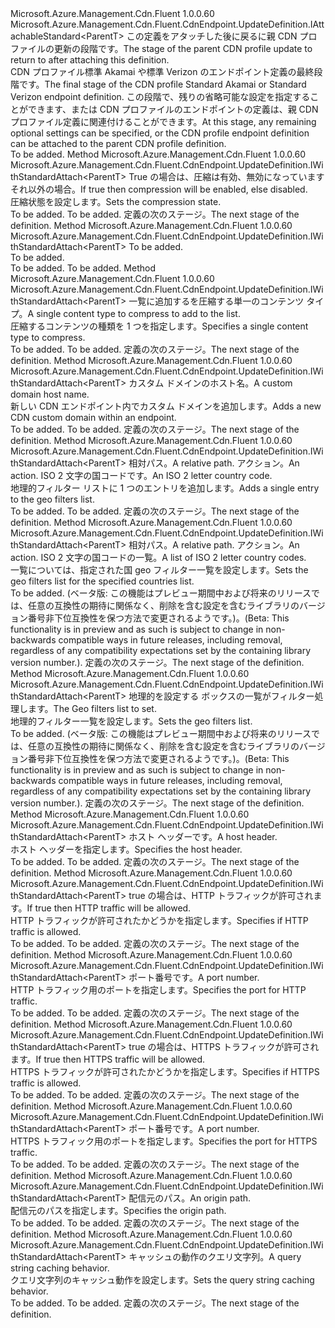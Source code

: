 <Type Name="IWithStandardAttach&lt;ParentT&gt;" FullName="Microsoft.Azure.Management.Cdn.Fluent.CdnEndpoint.UpdateDefinition.IWithStandardAttach&lt;ParentT&gt;">
  <TypeSignature Language="C#" Value="public interface IWithStandardAttach&lt;ParentT&gt; : Microsoft.Azure.Management.Cdn.Fluent.CdnEndpoint.UpdateDefinition.IAttachableStandard&lt;ParentT&gt;" />
  <TypeSignature Language="ILAsm" Value=".class public interface auto ansi abstract IWithStandardAttach`1&lt;ParentT&gt; implements class Microsoft.Azure.Management.Cdn.Fluent.CdnEndpoint.UpdateDefinition.IAttachableStandard`1&lt;!ParentT&gt;" />
  <TypeSignature Language="DocId" Value="T:Microsoft.Azure.Management.Cdn.Fluent.CdnEndpoint.UpdateDefinition.IWithStandardAttach`1" />
  <TypeSignature Language="VB.NET" Value="Public Interface IWithStandardAttach(Of ParentT)&#xA;Implements IAttachableStandard(Of ParentT)" />
  <TypeSignature Language="F#" Value="type IWithStandardAttach&lt;'ParentT&gt; = interface&#xA;    interface IAttachableStandard&lt;'ParentT&gt;" />
  <AssemblyInfo>
    <AssemblyName>Microsoft.Azure.Management.Cdn.Fluent</AssemblyName>
    <AssemblyVersion>1.0.0.60</AssemblyVersion>
  </AssemblyInfo>
  <TypeParameters>
    <TypeParameter Name="ParentT" />
  </TypeParameters>
  <Interfaces>
    <Interface>
      <InterfaceName>Microsoft.Azure.Management.Cdn.Fluent.CdnEndpoint.UpdateDefinition.IAttachableStandard&lt;ParentT&gt;</InterfaceName>
    </Interface>
  </Interfaces>
  <Docs>
    <typeparam name="ParentT"><span data-ttu-id="214ac-101">この定義をアタッチした後に戻るに親 CDN プロファイルの更新の段階です。</span><span class="sxs-lookup"><span data-stu-id="214ac-101">The stage of the parent CDN profile update to return to after attaching this definition.</span></span></typeparam>
    <summary>
            <span data-ttu-id="214ac-102">CDN プロファイル標準 Akamai や標準 Verizon のエンドポイント定義の最終段階です。</span><span class="sxs-lookup"><span data-stu-id="214ac-102">The final stage of the CDN profile Standard Akamai or Standard Verizon endpoint definition.</span></span>
            <span data-ttu-id="214ac-103">この段階で、残りの省略可能な設定を指定することができます、または CDN プロファイルのエンドポイントの定義は、親 CDN プロファイル定義に関連付けることができます。</span><span class="sxs-lookup"><span data-stu-id="214ac-103">At this stage, any remaining optional settings can be specified, or the CDN profile endpoint definition can be attached to the parent CDN profile definition.</span></span>
            </summary>
    <remarks>To be added.</remarks>
  </Docs>
  <Members>
    <Member MemberName="WithCompressionEnabled">
      <MemberSignature Language="C#" Value="public Microsoft.Azure.Management.Cdn.Fluent.CdnEndpoint.UpdateDefinition.IWithStandardAttach&lt;ParentT&gt; WithCompressionEnabled (bool compressionEnabled);" />
      <MemberSignature Language="ILAsm" Value=".method public hidebysig newslot virtual instance class Microsoft.Azure.Management.Cdn.Fluent.CdnEndpoint.UpdateDefinition.IWithStandardAttach`1&lt;!ParentT&gt; WithCompressionEnabled(bool compressionEnabled) cil managed" />
      <MemberSignature Language="DocId" Value="M:Microsoft.Azure.Management.Cdn.Fluent.CdnEndpoint.UpdateDefinition.IWithStandardAttach`1.WithCompressionEnabled(System.Boolean)" />
      <MemberSignature Language="VB.NET" Value="Public Function WithCompressionEnabled (compressionEnabled As Boolean) As IWithStandardAttach(Of ParentT)" />
      <MemberSignature Language="F#" Value="abstract member WithCompressionEnabled : bool -&gt; Microsoft.Azure.Management.Cdn.Fluent.CdnEndpoint.UpdateDefinition.IWithStandardAttach&lt;'ParentT&gt;" Usage="iWithStandardAttach.WithCompressionEnabled compressionEnabled" />
      <MemberType>Method</MemberType>
      <AssemblyInfo>
        <AssemblyName>Microsoft.Azure.Management.Cdn.Fluent</AssemblyName>
        <AssemblyVersion>1.0.0.60</AssemblyVersion>
      </AssemblyInfo>
      <ReturnValue>
        <ReturnType>Microsoft.Azure.Management.Cdn.Fluent.CdnEndpoint.UpdateDefinition.IWithStandardAttach&lt;ParentT&gt;</ReturnType>
      </ReturnValue>
      <Parameters>
        <Parameter Name="compressionEnabled" Type="System.Boolean" />
      </Parameters>
      <Docs>
        <param name="compressionEnabled"><span data-ttu-id="214ac-104">True の場合は、圧縮は有効、無効になっていますそれ以外の場合。</span><span class="sxs-lookup"><span data-stu-id="214ac-104">If true then compression will be enabled, else disabled.</span></span></param>
        <summary>
            <span data-ttu-id="214ac-105">圧縮状態を設定します。</span><span class="sxs-lookup"><span data-stu-id="214ac-105">Sets the compression state.</span></span>
            </summary>
        <returns>To be added.</returns>
        <remarks>To be added.</remarks>
        <return><span data-ttu-id="214ac-106">定義の次のステージ。</span><span class="sxs-lookup"><span data-stu-id="214ac-106">The next stage of the definition.</span></span></return>
      </Docs>
    </Member>
    <Member MemberName="WithContentTypesToCompress">
      <MemberSignature Language="C#" Value="public Microsoft.Azure.Management.Cdn.Fluent.CdnEndpoint.UpdateDefinition.IWithStandardAttach&lt;ParentT&gt; WithContentTypesToCompress (System.Collections.Generic.ISet&lt;string&gt; contentTypesToCompress);" />
      <MemberSignature Language="ILAsm" Value=".method public hidebysig newslot virtual instance class Microsoft.Azure.Management.Cdn.Fluent.CdnEndpoint.UpdateDefinition.IWithStandardAttach`1&lt;!ParentT&gt; WithContentTypesToCompress(class System.Collections.Generic.ISet`1&lt;string&gt; contentTypesToCompress) cil managed" />
      <MemberSignature Language="DocId" Value="M:Microsoft.Azure.Management.Cdn.Fluent.CdnEndpoint.UpdateDefinition.IWithStandardAttach`1.WithContentTypesToCompress(System.Collections.Generic.ISet{System.String})" />
      <MemberSignature Language="VB.NET" Value="Public Function WithContentTypesToCompress (contentTypesToCompress As ISet(Of String)) As IWithStandardAttach(Of ParentT)" />
      <MemberSignature Language="F#" Value="abstract member WithContentTypesToCompress : System.Collections.Generic.ISet&lt;string&gt; -&gt; Microsoft.Azure.Management.Cdn.Fluent.CdnEndpoint.UpdateDefinition.IWithStandardAttach&lt;'ParentT&gt;" Usage="iWithStandardAttach.WithContentTypesToCompress contentTypesToCompress" />
      <MemberType>Method</MemberType>
      <AssemblyInfo>
        <AssemblyName>Microsoft.Azure.Management.Cdn.Fluent</AssemblyName>
        <AssemblyVersion>1.0.0.60</AssemblyVersion>
      </AssemblyInfo>
      <ReturnValue>
        <ReturnType>Microsoft.Azure.Management.Cdn.Fluent.CdnEndpoint.UpdateDefinition.IWithStandardAttach&lt;ParentT&gt;</ReturnType>
      </ReturnValue>
      <Parameters>
        <Parameter Name="contentTypesToCompress" Type="System.Collections.Generic.ISet&lt;System.String&gt;" />
      </Parameters>
      <Docs>
        <param name="contentTypesToCompress">To be added.</param>
        <summary>To be added.</summary>
        <returns>To be added.</returns>
        <remarks>To be added.</remarks>
      </Docs>
    </Member>
    <Member MemberName="WithContentTypeToCompress">
      <MemberSignature Language="C#" Value="public Microsoft.Azure.Management.Cdn.Fluent.CdnEndpoint.UpdateDefinition.IWithStandardAttach&lt;ParentT&gt; WithContentTypeToCompress (string contentTypeToCompress);" />
      <MemberSignature Language="ILAsm" Value=".method public hidebysig newslot virtual instance class Microsoft.Azure.Management.Cdn.Fluent.CdnEndpoint.UpdateDefinition.IWithStandardAttach`1&lt;!ParentT&gt; WithContentTypeToCompress(string contentTypeToCompress) cil managed" />
      <MemberSignature Language="DocId" Value="M:Microsoft.Azure.Management.Cdn.Fluent.CdnEndpoint.UpdateDefinition.IWithStandardAttach`1.WithContentTypeToCompress(System.String)" />
      <MemberSignature Language="VB.NET" Value="Public Function WithContentTypeToCompress (contentTypeToCompress As String) As IWithStandardAttach(Of ParentT)" />
      <MemberSignature Language="F#" Value="abstract member WithContentTypeToCompress : string -&gt; Microsoft.Azure.Management.Cdn.Fluent.CdnEndpoint.UpdateDefinition.IWithStandardAttach&lt;'ParentT&gt;" Usage="iWithStandardAttach.WithContentTypeToCompress contentTypeToCompress" />
      <MemberType>Method</MemberType>
      <AssemblyInfo>
        <AssemblyName>Microsoft.Azure.Management.Cdn.Fluent</AssemblyName>
        <AssemblyVersion>1.0.0.60</AssemblyVersion>
      </AssemblyInfo>
      <ReturnValue>
        <ReturnType>Microsoft.Azure.Management.Cdn.Fluent.CdnEndpoint.UpdateDefinition.IWithStandardAttach&lt;ParentT&gt;</ReturnType>
      </ReturnValue>
      <Parameters>
        <Parameter Name="contentTypeToCompress" Type="System.String" />
      </Parameters>
      <Docs>
        <param name="contentTypeToCompress"><span data-ttu-id="214ac-107">一覧に追加するを圧縮する単一のコンテンツ タイプ。</span><span class="sxs-lookup"><span data-stu-id="214ac-107">A single content type to compress to add to the list.</span></span></param>
        <summary>
            <span data-ttu-id="214ac-108">圧縮するコンテンツの種類を 1 つを指定します。</span><span class="sxs-lookup"><span data-stu-id="214ac-108">Specifies a single content type to compress.</span></span>
            </summary>
        <returns>To be added.</returns>
        <remarks>To be added.</remarks>
        <return><span data-ttu-id="214ac-109">定義の次のステージ。</span><span class="sxs-lookup"><span data-stu-id="214ac-109">The next stage of the definition.</span></span></return>
      </Docs>
    </Member>
    <Member MemberName="WithCustomDomain">
      <MemberSignature Language="C#" Value="public Microsoft.Azure.Management.Cdn.Fluent.CdnEndpoint.UpdateDefinition.IWithStandardAttach&lt;ParentT&gt; WithCustomDomain (string hostName);" />
      <MemberSignature Language="ILAsm" Value=".method public hidebysig newslot virtual instance class Microsoft.Azure.Management.Cdn.Fluent.CdnEndpoint.UpdateDefinition.IWithStandardAttach`1&lt;!ParentT&gt; WithCustomDomain(string hostName) cil managed" />
      <MemberSignature Language="DocId" Value="M:Microsoft.Azure.Management.Cdn.Fluent.CdnEndpoint.UpdateDefinition.IWithStandardAttach`1.WithCustomDomain(System.String)" />
      <MemberSignature Language="VB.NET" Value="Public Function WithCustomDomain (hostName As String) As IWithStandardAttach(Of ParentT)" />
      <MemberSignature Language="F#" Value="abstract member WithCustomDomain : string -&gt; Microsoft.Azure.Management.Cdn.Fluent.CdnEndpoint.UpdateDefinition.IWithStandardAttach&lt;'ParentT&gt;" Usage="iWithStandardAttach.WithCustomDomain hostName" />
      <MemberType>Method</MemberType>
      <AssemblyInfo>
        <AssemblyName>Microsoft.Azure.Management.Cdn.Fluent</AssemblyName>
        <AssemblyVersion>1.0.0.60</AssemblyVersion>
      </AssemblyInfo>
      <ReturnValue>
        <ReturnType>Microsoft.Azure.Management.Cdn.Fluent.CdnEndpoint.UpdateDefinition.IWithStandardAttach&lt;ParentT&gt;</ReturnType>
      </ReturnValue>
      <Parameters>
        <Parameter Name="hostName" Type="System.String" />
      </Parameters>
      <Docs>
        <param name="hostName"><span data-ttu-id="214ac-110">カスタム ドメインのホスト名。</span><span class="sxs-lookup"><span data-stu-id="214ac-110">A custom domain host name.</span></span></param>
        <summary>
            <span data-ttu-id="214ac-111">新しい CDN エンドポイント内でカスタム ドメインを追加します。</span><span class="sxs-lookup"><span data-stu-id="214ac-111">Adds a new CDN custom domain within an endpoint.</span></span>
            </summary>
        <returns>To be added.</returns>
        <remarks>To be added.</remarks>
        <return><span data-ttu-id="214ac-112">定義の次のステージ。</span><span class="sxs-lookup"><span data-stu-id="214ac-112">The next stage of the definition.</span></span></return>
      </Docs>
    </Member>
    <Member MemberName="WithGeoFilter">
      <MemberSignature Language="C#" Value="public Microsoft.Azure.Management.Cdn.Fluent.CdnEndpoint.UpdateDefinition.IWithStandardAttach&lt;ParentT&gt; WithGeoFilter (string relativePath, Microsoft.Azure.Management.Cdn.Fluent.Models.GeoFilterActions action, Microsoft.Azure.Management.ResourceManager.Fluent.Core.CountryISOCode countryCode);" />
      <MemberSignature Language="ILAsm" Value=".method public hidebysig newslot virtual instance class Microsoft.Azure.Management.Cdn.Fluent.CdnEndpoint.UpdateDefinition.IWithStandardAttach`1&lt;!ParentT&gt; WithGeoFilter(string relativePath, valuetype Microsoft.Azure.Management.Cdn.Fluent.Models.GeoFilterActions action, class Microsoft.Azure.Management.ResourceManager.Fluent.Core.CountryISOCode countryCode) cil managed" />
      <MemberSignature Language="DocId" Value="M:Microsoft.Azure.Management.Cdn.Fluent.CdnEndpoint.UpdateDefinition.IWithStandardAttach`1.WithGeoFilter(System.String,Microsoft.Azure.Management.Cdn.Fluent.Models.GeoFilterActions,Microsoft.Azure.Management.ResourceManager.Fluent.Core.CountryISOCode)" />
      <MemberSignature Language="VB.NET" Value="Public Function WithGeoFilter (relativePath As String, action As GeoFilterActions, countryCode As CountryISOCode) As IWithStandardAttach(Of ParentT)" />
      <MemberSignature Language="F#" Value="abstract member WithGeoFilter : string * Microsoft.Azure.Management.Cdn.Fluent.Models.GeoFilterActions * Microsoft.Azure.Management.ResourceManager.Fluent.Core.CountryISOCode -&gt; Microsoft.Azure.Management.Cdn.Fluent.CdnEndpoint.UpdateDefinition.IWithStandardAttach&lt;'ParentT&gt;" Usage="iWithStandardAttach.WithGeoFilter (relativePath, action, countryCode)" />
      <MemberType>Method</MemberType>
      <AssemblyInfo>
        <AssemblyName>Microsoft.Azure.Management.Cdn.Fluent</AssemblyName>
        <AssemblyVersion>1.0.0.60</AssemblyVersion>
      </AssemblyInfo>
      <ReturnValue>
        <ReturnType>Microsoft.Azure.Management.Cdn.Fluent.CdnEndpoint.UpdateDefinition.IWithStandardAttach&lt;ParentT&gt;</ReturnType>
      </ReturnValue>
      <Parameters>
        <Parameter Name="relativePath" Type="System.String" />
        <Parameter Name="action" Type="Microsoft.Azure.Management.Cdn.Fluent.Models.GeoFilterActions" />
        <Parameter Name="countryCode" Type="Microsoft.Azure.Management.ResourceManager.Fluent.Core.CountryISOCode" />
      </Parameters>
      <Docs>
        <param name="relativePath"><span data-ttu-id="214ac-113">相対パス。</span><span class="sxs-lookup"><span data-stu-id="214ac-113">A relative path.</span></span></param>
        <param name="action"><span data-ttu-id="214ac-114">アクション。</span><span class="sxs-lookup"><span data-stu-id="214ac-114">An action.</span></span></param>
        <param name="countryCode"><span data-ttu-id="214ac-115">ISO 2 文字の国コードです。</span><span class="sxs-lookup"><span data-stu-id="214ac-115">An ISO 2 letter country code.</span></span></param>
        <summary>
            <span data-ttu-id="214ac-116">地理的フィルター リストに 1 つのエントリを追加します。</span><span class="sxs-lookup"><span data-stu-id="214ac-116">Adds a single entry to the geo filters list.</span></span>
            </summary>
        <returns>To be added.</returns>
        <remarks>To be added.</remarks>
        <return><span data-ttu-id="214ac-117">定義の次のステージ。</span><span class="sxs-lookup"><span data-stu-id="214ac-117">The next stage of the definition.</span></span></return>
      </Docs>
    </Member>
    <Member MemberName="WithGeoFilter">
      <MemberSignature Language="C#" Value="public Microsoft.Azure.Management.Cdn.Fluent.CdnEndpoint.UpdateDefinition.IWithStandardAttach&lt;ParentT&gt; WithGeoFilter (string relativePath, Microsoft.Azure.Management.Cdn.Fluent.Models.GeoFilterActions action, System.Collections.Generic.IList&lt;Microsoft.Azure.Management.ResourceManager.Fluent.Core.CountryISOCode&gt; countryCodes);" />
      <MemberSignature Language="ILAsm" Value=".method public hidebysig newslot virtual instance class Microsoft.Azure.Management.Cdn.Fluent.CdnEndpoint.UpdateDefinition.IWithStandardAttach`1&lt;!ParentT&gt; WithGeoFilter(string relativePath, valuetype Microsoft.Azure.Management.Cdn.Fluent.Models.GeoFilterActions action, class System.Collections.Generic.IList`1&lt;class Microsoft.Azure.Management.ResourceManager.Fluent.Core.CountryISOCode&gt; countryCodes) cil managed" />
      <MemberSignature Language="DocId" Value="M:Microsoft.Azure.Management.Cdn.Fluent.CdnEndpoint.UpdateDefinition.IWithStandardAttach`1.WithGeoFilter(System.String,Microsoft.Azure.Management.Cdn.Fluent.Models.GeoFilterActions,System.Collections.Generic.IList{Microsoft.Azure.Management.ResourceManager.Fluent.Core.CountryISOCode})" />
      <MemberSignature Language="VB.NET" Value="Public Function WithGeoFilter (relativePath As String, action As GeoFilterActions, countryCodes As IList(Of CountryISOCode)) As IWithStandardAttach(Of ParentT)" />
      <MemberSignature Language="F#" Value="abstract member WithGeoFilter : string * Microsoft.Azure.Management.Cdn.Fluent.Models.GeoFilterActions * System.Collections.Generic.IList&lt;Microsoft.Azure.Management.ResourceManager.Fluent.Core.CountryISOCode&gt; -&gt; Microsoft.Azure.Management.Cdn.Fluent.CdnEndpoint.UpdateDefinition.IWithStandardAttach&lt;'ParentT&gt;" Usage="iWithStandardAttach.WithGeoFilter (relativePath, action, countryCodes)" />
      <MemberType>Method</MemberType>
      <AssemblyInfo>
        <AssemblyName>Microsoft.Azure.Management.Cdn.Fluent</AssemblyName>
        <AssemblyVersion>1.0.0.60</AssemblyVersion>
      </AssemblyInfo>
      <ReturnValue>
        <ReturnType>Microsoft.Azure.Management.Cdn.Fluent.CdnEndpoint.UpdateDefinition.IWithStandardAttach&lt;ParentT&gt;</ReturnType>
      </ReturnValue>
      <Parameters>
        <Parameter Name="relativePath" Type="System.String" />
        <Parameter Name="action" Type="Microsoft.Azure.Management.Cdn.Fluent.Models.GeoFilterActions" />
        <Parameter Name="countryCodes" Type="System.Collections.Generic.IList&lt;Microsoft.Azure.Management.ResourceManager.Fluent.Core.CountryISOCode&gt;" />
      </Parameters>
      <Docs>
        <param name="relativePath"><span data-ttu-id="214ac-118">相対パス。</span><span class="sxs-lookup"><span data-stu-id="214ac-118">A relative path.</span></span></param>
        <param name="action"><span data-ttu-id="214ac-119">アクション。</span><span class="sxs-lookup"><span data-stu-id="214ac-119">An action.</span></span></param>
        <param name="countryCodes"><span data-ttu-id="214ac-120">ISO 2 文字の国コードの一覧。</span><span class="sxs-lookup"><span data-stu-id="214ac-120">A list of ISO 2 letter country codes.</span></span></param>
        <summary>
            <span data-ttu-id="214ac-121">一覧については、指定された国 geo フィルター一覧を設定します。</span><span class="sxs-lookup"><span data-stu-id="214ac-121">Sets the geo filters list for the specified countries list.</span></span>
            </summary>
        <returns>To be added.</returns>
        <remarks>
            <span data-ttu-id="214ac-122">(ベータ版: この機能はプレビュー期間中および将来のリリースでは、任意の互換性の期待に関係なく、削除を含む設定を含むライブラリのバージョン番号非下位互換性を保つ方法で変更されるようです。)。</span><span class="sxs-lookup"><span data-stu-id="214ac-122">(Beta: This functionality is in preview and as such is subject to change in non-backwards compatible ways in future releases, including removal, regardless of any compatibility expectations set by the containing library version number.).</span></span>
            </remarks>
        <return><span data-ttu-id="214ac-123">定義の次のステージ。</span><span class="sxs-lookup"><span data-stu-id="214ac-123">The next stage of the definition.</span></span></return>
      </Docs>
    </Member>
    <Member MemberName="WithGeoFilters">
      <MemberSignature Language="C#" Value="public Microsoft.Azure.Management.Cdn.Fluent.CdnEndpoint.UpdateDefinition.IWithStandardAttach&lt;ParentT&gt; WithGeoFilters (System.Collections.Generic.IList&lt;Microsoft.Azure.Management.Cdn.Fluent.Models.GeoFilter&gt; geoFilters);" />
      <MemberSignature Language="ILAsm" Value=".method public hidebysig newslot virtual instance class Microsoft.Azure.Management.Cdn.Fluent.CdnEndpoint.UpdateDefinition.IWithStandardAttach`1&lt;!ParentT&gt; WithGeoFilters(class System.Collections.Generic.IList`1&lt;class Microsoft.Azure.Management.Cdn.Fluent.Models.GeoFilter&gt; geoFilters) cil managed" />
      <MemberSignature Language="DocId" Value="M:Microsoft.Azure.Management.Cdn.Fluent.CdnEndpoint.UpdateDefinition.IWithStandardAttach`1.WithGeoFilters(System.Collections.Generic.IList{Microsoft.Azure.Management.Cdn.Fluent.Models.GeoFilter})" />
      <MemberSignature Language="VB.NET" Value="Public Function WithGeoFilters (geoFilters As IList(Of GeoFilter)) As IWithStandardAttach(Of ParentT)" />
      <MemberSignature Language="F#" Value="abstract member WithGeoFilters : System.Collections.Generic.IList&lt;Microsoft.Azure.Management.Cdn.Fluent.Models.GeoFilter&gt; -&gt; Microsoft.Azure.Management.Cdn.Fluent.CdnEndpoint.UpdateDefinition.IWithStandardAttach&lt;'ParentT&gt;" Usage="iWithStandardAttach.WithGeoFilters geoFilters" />
      <MemberType>Method</MemberType>
      <AssemblyInfo>
        <AssemblyName>Microsoft.Azure.Management.Cdn.Fluent</AssemblyName>
        <AssemblyVersion>1.0.0.60</AssemblyVersion>
      </AssemblyInfo>
      <ReturnValue>
        <ReturnType>Microsoft.Azure.Management.Cdn.Fluent.CdnEndpoint.UpdateDefinition.IWithStandardAttach&lt;ParentT&gt;</ReturnType>
      </ReturnValue>
      <Parameters>
        <Parameter Name="geoFilters" Type="System.Collections.Generic.IList&lt;Microsoft.Azure.Management.Cdn.Fluent.Models.GeoFilter&gt;" />
      </Parameters>
      <Docs>
        <param name="geoFilters"><span data-ttu-id="214ac-124">地理的を設定する ボックスの一覧がフィルター処理します。</span><span class="sxs-lookup"><span data-stu-id="214ac-124">The Geo filters list to set.</span></span></param>
        <summary>
            <span data-ttu-id="214ac-125">地理的フィルター一覧を設定します。</span><span class="sxs-lookup"><span data-stu-id="214ac-125">Sets the geo filters list.</span></span>
            </summary>
        <returns>To be added.</returns>
        <remarks>
            <span data-ttu-id="214ac-126">(ベータ版: この機能はプレビュー期間中および将来のリリースでは、任意の互換性の期待に関係なく、削除を含む設定を含むライブラリのバージョン番号非下位互換性を保つ方法で変更されるようです。)。</span><span class="sxs-lookup"><span data-stu-id="214ac-126">(Beta: This functionality is in preview and as such is subject to change in non-backwards compatible ways in future releases, including removal, regardless of any compatibility expectations set by the containing library version number.).</span></span>
            </remarks>
        <return><span data-ttu-id="214ac-127">定義の次のステージ。</span><span class="sxs-lookup"><span data-stu-id="214ac-127">The next stage of the definition.</span></span></return>
      </Docs>
    </Member>
    <Member MemberName="WithHostHeader">
      <MemberSignature Language="C#" Value="public Microsoft.Azure.Management.Cdn.Fluent.CdnEndpoint.UpdateDefinition.IWithStandardAttach&lt;ParentT&gt; WithHostHeader (string hostHeader);" />
      <MemberSignature Language="ILAsm" Value=".method public hidebysig newslot virtual instance class Microsoft.Azure.Management.Cdn.Fluent.CdnEndpoint.UpdateDefinition.IWithStandardAttach`1&lt;!ParentT&gt; WithHostHeader(string hostHeader) cil managed" />
      <MemberSignature Language="DocId" Value="M:Microsoft.Azure.Management.Cdn.Fluent.CdnEndpoint.UpdateDefinition.IWithStandardAttach`1.WithHostHeader(System.String)" />
      <MemberSignature Language="VB.NET" Value="Public Function WithHostHeader (hostHeader As String) As IWithStandardAttach(Of ParentT)" />
      <MemberSignature Language="F#" Value="abstract member WithHostHeader : string -&gt; Microsoft.Azure.Management.Cdn.Fluent.CdnEndpoint.UpdateDefinition.IWithStandardAttach&lt;'ParentT&gt;" Usage="iWithStandardAttach.WithHostHeader hostHeader" />
      <MemberType>Method</MemberType>
      <AssemblyInfo>
        <AssemblyName>Microsoft.Azure.Management.Cdn.Fluent</AssemblyName>
        <AssemblyVersion>1.0.0.60</AssemblyVersion>
      </AssemblyInfo>
      <ReturnValue>
        <ReturnType>Microsoft.Azure.Management.Cdn.Fluent.CdnEndpoint.UpdateDefinition.IWithStandardAttach&lt;ParentT&gt;</ReturnType>
      </ReturnValue>
      <Parameters>
        <Parameter Name="hostHeader" Type="System.String" />
      </Parameters>
      <Docs>
        <param name="hostHeader"><span data-ttu-id="214ac-128">ホスト ヘッダーです。</span><span class="sxs-lookup"><span data-stu-id="214ac-128">A host header.</span></span></param>
        <summary>
            <span data-ttu-id="214ac-129">ホスト ヘッダーを指定します。</span><span class="sxs-lookup"><span data-stu-id="214ac-129">Specifies the host header.</span></span>
            </summary>
        <returns>To be added.</returns>
        <remarks>To be added.</remarks>
        <return><span data-ttu-id="214ac-130">定義の次のステージ。</span><span class="sxs-lookup"><span data-stu-id="214ac-130">The next stage of the definition.</span></span></return>
      </Docs>
    </Member>
    <Member MemberName="WithHttpAllowed">
      <MemberSignature Language="C#" Value="public Microsoft.Azure.Management.Cdn.Fluent.CdnEndpoint.UpdateDefinition.IWithStandardAttach&lt;ParentT&gt; WithHttpAllowed (bool httpAllowed);" />
      <MemberSignature Language="ILAsm" Value=".method public hidebysig newslot virtual instance class Microsoft.Azure.Management.Cdn.Fluent.CdnEndpoint.UpdateDefinition.IWithStandardAttach`1&lt;!ParentT&gt; WithHttpAllowed(bool httpAllowed) cil managed" />
      <MemberSignature Language="DocId" Value="M:Microsoft.Azure.Management.Cdn.Fluent.CdnEndpoint.UpdateDefinition.IWithStandardAttach`1.WithHttpAllowed(System.Boolean)" />
      <MemberSignature Language="VB.NET" Value="Public Function WithHttpAllowed (httpAllowed As Boolean) As IWithStandardAttach(Of ParentT)" />
      <MemberSignature Language="F#" Value="abstract member WithHttpAllowed : bool -&gt; Microsoft.Azure.Management.Cdn.Fluent.CdnEndpoint.UpdateDefinition.IWithStandardAttach&lt;'ParentT&gt;" Usage="iWithStandardAttach.WithHttpAllowed httpAllowed" />
      <MemberType>Method</MemberType>
      <AssemblyInfo>
        <AssemblyName>Microsoft.Azure.Management.Cdn.Fluent</AssemblyName>
        <AssemblyVersion>1.0.0.60</AssemblyVersion>
      </AssemblyInfo>
      <ReturnValue>
        <ReturnType>Microsoft.Azure.Management.Cdn.Fluent.CdnEndpoint.UpdateDefinition.IWithStandardAttach&lt;ParentT&gt;</ReturnType>
      </ReturnValue>
      <Parameters>
        <Parameter Name="httpAllowed" Type="System.Boolean" />
      </Parameters>
      <Docs>
        <param name="httpAllowed"><span data-ttu-id="214ac-131">true の場合は、HTTP トラフィックが許可されます。</span><span class="sxs-lookup"><span data-stu-id="214ac-131">If true then HTTP traffic will be allowed.</span></span></param>
        <summary>
            <span data-ttu-id="214ac-132">HTTP トラフィックが許可されたかどうかを指定します。</span><span class="sxs-lookup"><span data-stu-id="214ac-132">Specifies if HTTP traffic is allowed.</span></span>
            </summary>
        <returns>To be added.</returns>
        <remarks>To be added.</remarks>
        <return><span data-ttu-id="214ac-133">定義の次のステージ。</span><span class="sxs-lookup"><span data-stu-id="214ac-133">The next stage of the definition.</span></span></return>
      </Docs>
    </Member>
    <Member MemberName="WithHttpPort">
      <MemberSignature Language="C#" Value="public Microsoft.Azure.Management.Cdn.Fluent.CdnEndpoint.UpdateDefinition.IWithStandardAttach&lt;ParentT&gt; WithHttpPort (int httpPort);" />
      <MemberSignature Language="ILAsm" Value=".method public hidebysig newslot virtual instance class Microsoft.Azure.Management.Cdn.Fluent.CdnEndpoint.UpdateDefinition.IWithStandardAttach`1&lt;!ParentT&gt; WithHttpPort(int32 httpPort) cil managed" />
      <MemberSignature Language="DocId" Value="M:Microsoft.Azure.Management.Cdn.Fluent.CdnEndpoint.UpdateDefinition.IWithStandardAttach`1.WithHttpPort(System.Int32)" />
      <MemberSignature Language="VB.NET" Value="Public Function WithHttpPort (httpPort As Integer) As IWithStandardAttach(Of ParentT)" />
      <MemberSignature Language="F#" Value="abstract member WithHttpPort : int -&gt; Microsoft.Azure.Management.Cdn.Fluent.CdnEndpoint.UpdateDefinition.IWithStandardAttach&lt;'ParentT&gt;" Usage="iWithStandardAttach.WithHttpPort httpPort" />
      <MemberType>Method</MemberType>
      <AssemblyInfo>
        <AssemblyName>Microsoft.Azure.Management.Cdn.Fluent</AssemblyName>
        <AssemblyVersion>1.0.0.60</AssemblyVersion>
      </AssemblyInfo>
      <ReturnValue>
        <ReturnType>Microsoft.Azure.Management.Cdn.Fluent.CdnEndpoint.UpdateDefinition.IWithStandardAttach&lt;ParentT&gt;</ReturnType>
      </ReturnValue>
      <Parameters>
        <Parameter Name="httpPort" Type="System.Int32" />
      </Parameters>
      <Docs>
        <param name="httpPort"><span data-ttu-id="214ac-134">ポート番号です。</span><span class="sxs-lookup"><span data-stu-id="214ac-134">A port number.</span></span></param>
        <summary>
            <span data-ttu-id="214ac-135">HTTP トラフィック用のポートを指定します。</span><span class="sxs-lookup"><span data-stu-id="214ac-135">Specifies the port for HTTP traffic.</span></span>
            </summary>
        <returns>To be added.</returns>
        <remarks>To be added.</remarks>
        <return><span data-ttu-id="214ac-136">定義の次のステージ。</span><span class="sxs-lookup"><span data-stu-id="214ac-136">The next stage of the definition.</span></span></return>
      </Docs>
    </Member>
    <Member MemberName="WithHttpsAllowed">
      <MemberSignature Language="C#" Value="public Microsoft.Azure.Management.Cdn.Fluent.CdnEndpoint.UpdateDefinition.IWithStandardAttach&lt;ParentT&gt; WithHttpsAllowed (bool httpsAllowed);" />
      <MemberSignature Language="ILAsm" Value=".method public hidebysig newslot virtual instance class Microsoft.Azure.Management.Cdn.Fluent.CdnEndpoint.UpdateDefinition.IWithStandardAttach`1&lt;!ParentT&gt; WithHttpsAllowed(bool httpsAllowed) cil managed" />
      <MemberSignature Language="DocId" Value="M:Microsoft.Azure.Management.Cdn.Fluent.CdnEndpoint.UpdateDefinition.IWithStandardAttach`1.WithHttpsAllowed(System.Boolean)" />
      <MemberSignature Language="VB.NET" Value="Public Function WithHttpsAllowed (httpsAllowed As Boolean) As IWithStandardAttach(Of ParentT)" />
      <MemberSignature Language="F#" Value="abstract member WithHttpsAllowed : bool -&gt; Microsoft.Azure.Management.Cdn.Fluent.CdnEndpoint.UpdateDefinition.IWithStandardAttach&lt;'ParentT&gt;" Usage="iWithStandardAttach.WithHttpsAllowed httpsAllowed" />
      <MemberType>Method</MemberType>
      <AssemblyInfo>
        <AssemblyName>Microsoft.Azure.Management.Cdn.Fluent</AssemblyName>
        <AssemblyVersion>1.0.0.60</AssemblyVersion>
      </AssemblyInfo>
      <ReturnValue>
        <ReturnType>Microsoft.Azure.Management.Cdn.Fluent.CdnEndpoint.UpdateDefinition.IWithStandardAttach&lt;ParentT&gt;</ReturnType>
      </ReturnValue>
      <Parameters>
        <Parameter Name="httpsAllowed" Type="System.Boolean" />
      </Parameters>
      <Docs>
        <param name="httpsAllowed"><span data-ttu-id="214ac-137">true の場合は、HTTPS トラフィックが許可されます。</span><span class="sxs-lookup"><span data-stu-id="214ac-137">If true then HTTPS traffic will be allowed.</span></span></param>
        <summary>
            <span data-ttu-id="214ac-138">HTTPS トラフィックが許可されたかどうかを指定します。</span><span class="sxs-lookup"><span data-stu-id="214ac-138">Specifies if HTTPS traffic is allowed.</span></span>
            </summary>
        <returns>To be added.</returns>
        <remarks>To be added.</remarks>
        <return><span data-ttu-id="214ac-139">定義の次のステージ。</span><span class="sxs-lookup"><span data-stu-id="214ac-139">The next stage of the definition.</span></span></return>
      </Docs>
    </Member>
    <Member MemberName="WithHttpsPort">
      <MemberSignature Language="C#" Value="public Microsoft.Azure.Management.Cdn.Fluent.CdnEndpoint.UpdateDefinition.IWithStandardAttach&lt;ParentT&gt; WithHttpsPort (int httpsPort);" />
      <MemberSignature Language="ILAsm" Value=".method public hidebysig newslot virtual instance class Microsoft.Azure.Management.Cdn.Fluent.CdnEndpoint.UpdateDefinition.IWithStandardAttach`1&lt;!ParentT&gt; WithHttpsPort(int32 httpsPort) cil managed" />
      <MemberSignature Language="DocId" Value="M:Microsoft.Azure.Management.Cdn.Fluent.CdnEndpoint.UpdateDefinition.IWithStandardAttach`1.WithHttpsPort(System.Int32)" />
      <MemberSignature Language="VB.NET" Value="Public Function WithHttpsPort (httpsPort As Integer) As IWithStandardAttach(Of ParentT)" />
      <MemberSignature Language="F#" Value="abstract member WithHttpsPort : int -&gt; Microsoft.Azure.Management.Cdn.Fluent.CdnEndpoint.UpdateDefinition.IWithStandardAttach&lt;'ParentT&gt;" Usage="iWithStandardAttach.WithHttpsPort httpsPort" />
      <MemberType>Method</MemberType>
      <AssemblyInfo>
        <AssemblyName>Microsoft.Azure.Management.Cdn.Fluent</AssemblyName>
        <AssemblyVersion>1.0.0.60</AssemblyVersion>
      </AssemblyInfo>
      <ReturnValue>
        <ReturnType>Microsoft.Azure.Management.Cdn.Fluent.CdnEndpoint.UpdateDefinition.IWithStandardAttach&lt;ParentT&gt;</ReturnType>
      </ReturnValue>
      <Parameters>
        <Parameter Name="httpsPort" Type="System.Int32" />
      </Parameters>
      <Docs>
        <param name="httpsPort"><span data-ttu-id="214ac-140">ポート番号です。</span><span class="sxs-lookup"><span data-stu-id="214ac-140">A port number.</span></span></param>
        <summary>
            <span data-ttu-id="214ac-141">HTTPS トラフィック用のポートを指定します。</span><span class="sxs-lookup"><span data-stu-id="214ac-141">Specifies the port for HTTPS traffic.</span></span>
            </summary>
        <returns>To be added.</returns>
        <remarks>To be added.</remarks>
        <return><span data-ttu-id="214ac-142">定義の次のステージ。</span><span class="sxs-lookup"><span data-stu-id="214ac-142">The next stage of the definition.</span></span></return>
      </Docs>
    </Member>
    <Member MemberName="WithOriginPath">
      <MemberSignature Language="C#" Value="public Microsoft.Azure.Management.Cdn.Fluent.CdnEndpoint.UpdateDefinition.IWithStandardAttach&lt;ParentT&gt; WithOriginPath (string originPath);" />
      <MemberSignature Language="ILAsm" Value=".method public hidebysig newslot virtual instance class Microsoft.Azure.Management.Cdn.Fluent.CdnEndpoint.UpdateDefinition.IWithStandardAttach`1&lt;!ParentT&gt; WithOriginPath(string originPath) cil managed" />
      <MemberSignature Language="DocId" Value="M:Microsoft.Azure.Management.Cdn.Fluent.CdnEndpoint.UpdateDefinition.IWithStandardAttach`1.WithOriginPath(System.String)" />
      <MemberSignature Language="VB.NET" Value="Public Function WithOriginPath (originPath As String) As IWithStandardAttach(Of ParentT)" />
      <MemberSignature Language="F#" Value="abstract member WithOriginPath : string -&gt; Microsoft.Azure.Management.Cdn.Fluent.CdnEndpoint.UpdateDefinition.IWithStandardAttach&lt;'ParentT&gt;" Usage="iWithStandardAttach.WithOriginPath originPath" />
      <MemberType>Method</MemberType>
      <AssemblyInfo>
        <AssemblyName>Microsoft.Azure.Management.Cdn.Fluent</AssemblyName>
        <AssemblyVersion>1.0.0.60</AssemblyVersion>
      </AssemblyInfo>
      <ReturnValue>
        <ReturnType>Microsoft.Azure.Management.Cdn.Fluent.CdnEndpoint.UpdateDefinition.IWithStandardAttach&lt;ParentT&gt;</ReturnType>
      </ReturnValue>
      <Parameters>
        <Parameter Name="originPath" Type="System.String" />
      </Parameters>
      <Docs>
        <param name="originPath"><span data-ttu-id="214ac-143">配信元のパス。</span><span class="sxs-lookup"><span data-stu-id="214ac-143">An origin path.</span></span></param>
        <summary>
            <span data-ttu-id="214ac-144">配信元のパスを指定します。</span><span class="sxs-lookup"><span data-stu-id="214ac-144">Specifies the origin path.</span></span>
            </summary>
        <returns>To be added.</returns>
        <remarks>To be added.</remarks>
        <return><span data-ttu-id="214ac-145">定義の次のステージ。</span><span class="sxs-lookup"><span data-stu-id="214ac-145">The next stage of the definition.</span></span></return>
      </Docs>
    </Member>
    <Member MemberName="WithQueryStringCachingBehavior">
      <MemberSignature Language="C#" Value="public Microsoft.Azure.Management.Cdn.Fluent.CdnEndpoint.UpdateDefinition.IWithStandardAttach&lt;ParentT&gt; WithQueryStringCachingBehavior (Microsoft.Azure.Management.Cdn.Fluent.Models.QueryStringCachingBehavior cachingBehavior);" />
      <MemberSignature Language="ILAsm" Value=".method public hidebysig newslot virtual instance class Microsoft.Azure.Management.Cdn.Fluent.CdnEndpoint.UpdateDefinition.IWithStandardAttach`1&lt;!ParentT&gt; WithQueryStringCachingBehavior(valuetype Microsoft.Azure.Management.Cdn.Fluent.Models.QueryStringCachingBehavior cachingBehavior) cil managed" />
      <MemberSignature Language="DocId" Value="M:Microsoft.Azure.Management.Cdn.Fluent.CdnEndpoint.UpdateDefinition.IWithStandardAttach`1.WithQueryStringCachingBehavior(Microsoft.Azure.Management.Cdn.Fluent.Models.QueryStringCachingBehavior)" />
      <MemberSignature Language="VB.NET" Value="Public Function WithQueryStringCachingBehavior (cachingBehavior As QueryStringCachingBehavior) As IWithStandardAttach(Of ParentT)" />
      <MemberSignature Language="F#" Value="abstract member WithQueryStringCachingBehavior : Microsoft.Azure.Management.Cdn.Fluent.Models.QueryStringCachingBehavior -&gt; Microsoft.Azure.Management.Cdn.Fluent.CdnEndpoint.UpdateDefinition.IWithStandardAttach&lt;'ParentT&gt;" Usage="iWithStandardAttach.WithQueryStringCachingBehavior cachingBehavior" />
      <MemberType>Method</MemberType>
      <AssemblyInfo>
        <AssemblyName>Microsoft.Azure.Management.Cdn.Fluent</AssemblyName>
        <AssemblyVersion>1.0.0.60</AssemblyVersion>
      </AssemblyInfo>
      <ReturnValue>
        <ReturnType>Microsoft.Azure.Management.Cdn.Fluent.CdnEndpoint.UpdateDefinition.IWithStandardAttach&lt;ParentT&gt;</ReturnType>
      </ReturnValue>
      <Parameters>
        <Parameter Name="cachingBehavior" Type="Microsoft.Azure.Management.Cdn.Fluent.Models.QueryStringCachingBehavior" />
      </Parameters>
      <Docs>
        <param name="cachingBehavior"><span data-ttu-id="214ac-146">キャッシュの動作のクエリ文字列。</span><span class="sxs-lookup"><span data-stu-id="214ac-146">A query string caching behavior.</span></span></param>
        <summary>
            <span data-ttu-id="214ac-147">クエリ文字列のキャッシュ動作を設定します。</span><span class="sxs-lookup"><span data-stu-id="214ac-147">Sets the query string caching behavior.</span></span>
            </summary>
        <returns>To be added.</returns>
        <remarks>To be added.</remarks>
        <return><span data-ttu-id="214ac-148">定義の次のステージ。</span><span class="sxs-lookup"><span data-stu-id="214ac-148">The next stage of the definition.</span></span></return>
      </Docs>
    </Member>
  </Members>
</Type>